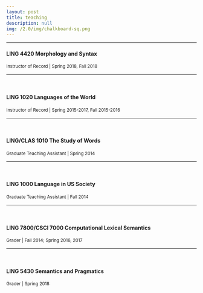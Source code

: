 ```yaml
---
layout: post
title: teaching
description: null
img: /2.0/img/chalkboard-sq.png
---
```


***

<h4>LING 4420 Morphology and Syntax</h4>
<sup>Instructor of Record | Spring 2018, Fall 2018</sup>

***
<br>

<h4>LING 1020 Languages of the World</h4>
<sup>Instructor of Record | Spring 2015-2017, Fall 2015-2016</sup>  

***
<br>

<h4>LING/CLAS 1010 The Study of Words</h4>
<sup>Graduate Teaching Assistant | Spring 2014</sup>

***
<br>

<h4>LING 1000 Language in US Society</h4>
<sup>Graduate Teaching Assistant | Fall 2014</sup>

***
<br>

<h4>LING 7800/CSCI 7000 Computational Lexical Semantics</h4>
<sup>Grader | Fall 2014; Spring 2016, 2017</sup>

***
<br>

<h4>LING 5430 Semantics and Pragmatics</h4>
<sup>Grader | Spring 2018</sup>
